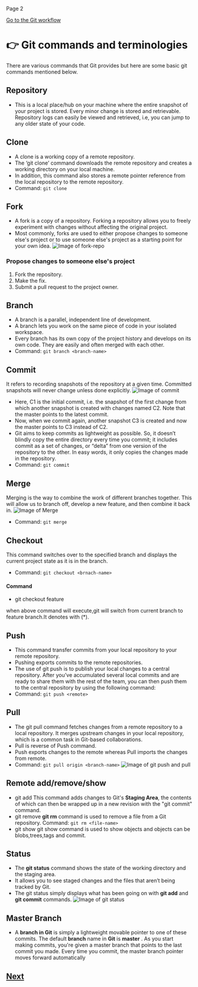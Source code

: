 Page 2

[Go to the Git workflow](https://github.com/hkstone14/Team-Project-1/blob/master/Git_workflow.md)

# :point_right: Git commands and terminologies

There are various commands that Git provides but here are some basic git commands mentioned below.

## Repository
* This is a local place/hub on your machine where the entire snapshot of your project is stored. Every minor change is stored and retrievable. Repository logs can easily be viewed and retrieved, i.e, you can jump to any older state of your code.

## Clone
* A clone is a working copy of a remote repository.
* The ‘git clone’ command downloads the remote repository and creates a working directory on your local machine.
* In addition, this command also stores a remote pointer reference from the local repository to the remote repository.
* Command:  ```git clone```

## Fork
* A fork is a copy of a repository. Forking a repository allows you to freely experiment with changes without affecting the original project.
* Most commonly, forks are used to either propose changes to someone else's project or to use someone else's project as a starting point for your own idea.
![Image of fork-repo](https://info201-s17.github.io/book/m16-imgs/fork-repo.png)

### Propose changes to someone else's project
1. Fork the repository.
2. Make the fix.
3. Submit a pull request to the project owner.

## Branch
* A branch is a parallel, independent line of development.
* A branch lets you work on the same piece of code in your isolated workspace.
* Every branch has its own copy of the project history and develops on its own code. They are easily and often merged with each other.
* Command: ```git branch <branch-name>```

## Commit
It refers to recording snapshots of the repository at a given time. Committed snapshots will never change unless done explicitly.
![Image of commit](https://d1jnx9ba8s6j9r.cloudfront.net/blog/wp-content/uploads/2016/11/Git-Commit-Workflow-Git-Tutorial-10-Edureka-768x327.png)
* Here, C1 is the initial commit, i.e. the snapshot of the first change from which another snapshot is created with changes named C2. Note that the master points to the latest commit.
* Now, when we commit again, another snapshot C3 is created and now the master points to C3 instead of C2.
* Git aims to keep commits as lightweight as possible. So, it doesn’t blindly copy the entire directory every time you commit; it includes commit as a set of changes, or “delta” from one version of the repository to the other. In easy words, it only copies the changes made in the repository.
* Command: ```git commit```

## Merge
Merging is the way to combine the work of different branches together. This will allow us to branch off, develop a new feature, and then combine it back in.
![Image of Merge](https://wac-cdn.atlassian.com/dam/jcr:86eba9ec-9391-45ea-800a-948cec1f2ed7/Branch-2.png?cdnVersion=kb)
* Command: ```git merge```

## Checkout 
This command switches over to the specified branch and displays the current project state as it is in the branch.
* Command: ```git checkout <brnach-name>```
#### Command
* git checkout feature

when above command will execute,git will switch from current branch to feature branch.It denotes with (*).

## Push
* This command transfer commits from your local repository to your remote repository.
* Pushing exports commits to the remote repositories.
* The use of  git push is to publish your local changes to a central repository. After you’ve accumulated several local commits and are ready to share them with the rest of the team, you can then push them to the central repository by using the following command:
* Command: ```git push <remote>```

## Pull
* The git pull command fetches changes from a remote repository to a local repository. It merges upstream changes in your local repository, which is a common task in Git-based collaborations.
* Pull is reverse of Push command.
* Push exports changes to the remote whereas Pull imports the changes from remote.
* Command: ```git pull origin <branch-name>```
![Image of git push and pull](https://static.javatpoint.com/tutorial/git/images/git-push.png)

## Remote add/remove/show
* git add
 This command adds changes to Git's **Staging Area**, the contents of which can then be wrapped up in a new revision with the "git commit" command.
* git remove
 **git rm** command is used to remove a file from a Git repository.
 Command: ```git rm <file-name>```
* git show
 git show command is used to show objects and objects can be blobs,trees,tags and commit.

## Status
* The **git status** command shows the state of the working directory and the staging area.
* It allows you to see staged changes and the files that aren’t being tracked by Git.
* The git status simply displays what has been going on with **git add** and **git commit** commands.
 ![Image of git status](https://miro.medium.com/max/1668/1*zLxE3Deuc2ePubedcXvlnQ.png)
    
## Master Branch
* A **branch in Git** is simply a lightweight movable pointer to one of these commits. The default **branch** name in **Git** is **master** . As you start making commits, you're given a master branch that points to the last commit you made. Every time you commit, the master branch pointer moves forward automatically
    


## [Next](https://github.com/hkstone14/Team-Project-1/blob/master/Git_workflow.md)
    